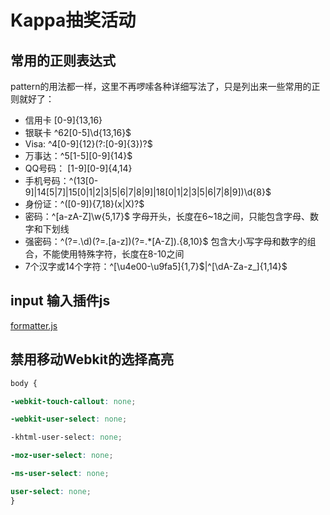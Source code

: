 # Kappa抽奖活动

## 常用的正则表达式

pattern的用法都一样，这里不再啰嗦各种详细写法了，只是列出来一些常用的正则就好了：

- 信用卡 [0-9]{13,16}
- 银联卡 ^62[0-5]\d{13,16}$
- Visa: ^4[0-9]{12}(?:[0-9]{3})?$
- 万事达：^5[1-5][0-9]{14}$
- QQ号码： [1-9][0-9]{4,14}
- 手机号码：^(13[0-9]|14[5|7]|15[0|1|2|3|5|6|7|8|9]|18[0|1|2|3|5|6|7|8|9])\d{8}$
- 身份证：^([0-9]){7,18}(x|X)?$
- 密码：^[a-zA-Z]\w{5,17}$ 字母开头，长度在6~18之间，只能包含字母、数字和下划线
- 强密码：^(?=.\d)(?=.[a-z])(?=.*[A-Z]).{8,10}$ 包含大小写字母和数字的组合，不能使用特殊字符，长度在8-10之间
- 7个汉字或14个字符：^[\u4e00-\u9fa5]{1,7}$|^[\dA-Za-z_]{1,14}$

## input 输入插件js
[formatter.js](http://firstopinion.github.io/formatter.js/index.html)

## 禁用移动Webkit的选择高亮
```css
body {

-webkit-touch-callout: none;

-webkit-user-select: none;

-khtml-user-select: none;

-moz-user-select: none;

-ms-user-select: none;

user-select: none;
}

```